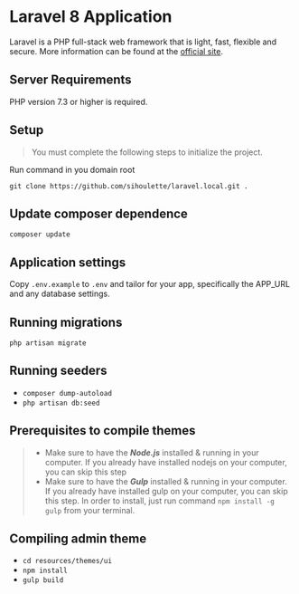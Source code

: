 # Laravel 8 Application

Laravel is a PHP full-stack web framework that is light, fast, flexible and secure. More information can be found at
the [official site](https://laravel.com).

## Server Requirements

PHP version 7.3 or higher is required.

## Setup

> You must complete the following steps to initialize the project.

Run command in you domain root

`git clone https://github.com/sihoulette/laravel.local.git .`

## Update composer dependence

`composer update`

## Application settings

Copy `.env.example` to `.env` and tailor for your app, specifically the APP_URL and any database settings.

## Running migrations

`php artisan migrate`

## Running seeders

+ `composer dump-autoload`
+ `php artisan db:seed`

## Prerequisites to compile themes

> + Make sure to have the ***Node.js*** installed & running in your computer. If you already have installed nodejs on your computer, you can skip this step
>+ Make sure to have the ***Gulp*** installed & running in your computer. If you already have installed gulp on your computer, you can skip this step. In order to install, just run command `npm install -g gulp` from your terminal.

## Compiling admin theme

+ `cd resources/themes/ui`
+ `npm install`
+ `gulp build`
